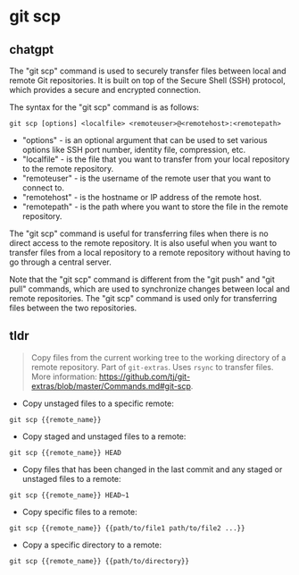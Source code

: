 # git scp 
## chatgpt 
The "git scp" command is used to securely transfer files between local and remote Git repositories. It is built on top of the Secure Shell (SSH) protocol, which provides a secure and encrypted connection.

The syntax for the "git scp" command is as follows:

```
git scp [options] <localfile> <remoteuser>@<remotehost>:<remotepath>
```

- "options" - is an optional argument that can be used to set various options like SSH port number, identity file, compression, etc.
- "localfile" - is the file that you want to transfer from your local repository to the remote repository.
- "remoteuser" - is the username of the remote user that you want to connect to.
- "remotehost" - is the hostname or IP address of the remote host.
- "remotepath" - is the path where you want to store the file in the remote repository.

The "git scp" command is useful for transferring files when there is no direct access to the remote repository. It is also useful when you want to transfer files from a local repository to a remote repository without having to go through a central server.

Note that the "git scp" command is different from the "git push" and "git pull" commands, which are used to synchronize changes between local and remote repositories. The "git scp" command is used only for transferring files between the two repositories. 

## tldr 
 
> Copy files from the current working tree to the working directory of a remote repository.
> Part of `git-extras`. Uses `rsync` to transfer files.
> More information: <https://github.com/tj/git-extras/blob/master/Commands.md#git-scp>.

- Copy unstaged files to a specific remote:

`git scp {{remote_name}}`

- Copy staged and unstaged files to a remote:

`git scp {{remote_name}} HEAD`

- Copy files that has been changed in the last commit and any staged or unstaged files to a remote:

`git scp {{remote_name}} HEAD~1`

- Copy specific files to a remote:

`git scp {{remote_name}} {{path/to/file1 path/to/file2 ...}}`

- Copy a specific directory to a remote:

`git scp {{remote_name}} {{path/to/directory}}`
